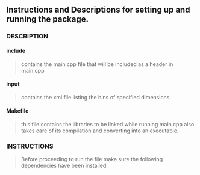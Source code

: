 
## Instructions and Descriptions for setting up and running the package.

### DESCRIPTION
#### include 
> contains the main cpp file that will be included as a header in main.cpp
#### input
> contains the xml file listing the bins of specified dimensions
#### Makefile
> this file contains the libraries to be linked while running main.cpp also takes care of its compilation and converting into an executable.

### INSTRUCTIONS
> Before proceeding to run the file make sure the following dependencies have been installed.
